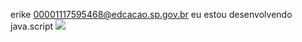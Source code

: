 erike 00001117595468@edcacao.sp.gov.br 
eu estou desenvolvendo java.script
![](https://mir-s3-cdn-cf.behance.net/project_modules/hd/5eeea355389655.59822ff824b72.gif)
